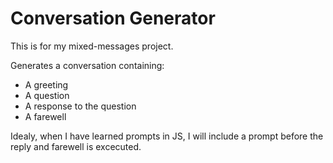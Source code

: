 # Conversation Generator

This is for my mixed-messages project.

Generates a conversation containing:

* A greeting
* A question
* A response to the question
* A farewell

Idealy, when I have learned prompts in JS, I will include a prompt before the reply and farewell is excecuted.